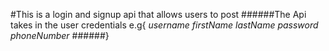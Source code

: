 #This is a login and signup api that allows users to post 
######The Api takes in the user credentials e.g{
    *username*
    *firstName*
    *lastName*
    *password*
  *phoneNumber*
######}
